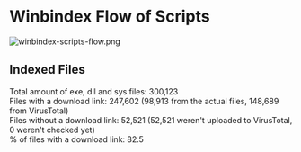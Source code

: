 # Winbindex Flow of Scripts

![winbindex-scripts-flow.png](winbindex-scripts-flow.png)

## Indexed Files

<!--FileStats-->
Total amount of exe, dll and sys files: 300,123  
Files with a download link: 247,602 (98,913 from the actual files, 148,689 from VirusTotal)  
Files without a download link: 52,521 (52,521 weren't uploaded to VirusTotal, 0 weren't checked yet)  
% of files with a download link: 82.5  
<!--/FileStats-->
